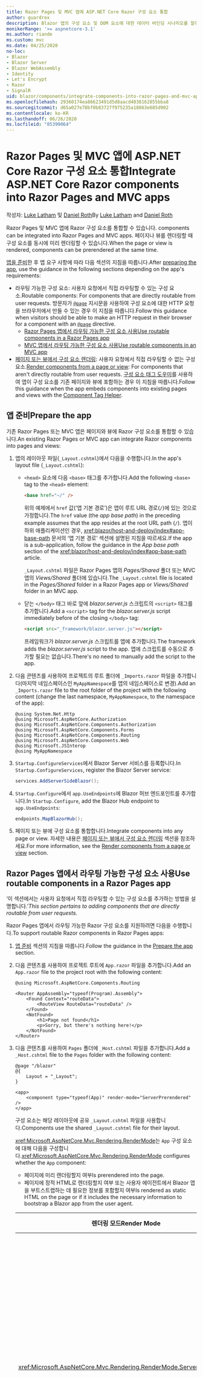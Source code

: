 ```yaml
---
title: Razor Pages 및 MVC 앱에 ASP.NET Core Razor 구성 요소 통합
author: guardrex
description: Blazor 앱의 구성 요소 및 DOM 요소에 대한 데이터 바인딩 시나리오를 알아봅니다.
monikerRange: '>= aspnetcore-3.1'
ms.author: riande
ms.custom: mvc
ms.date: 04/25/2020
no-loc:
- Blazor
- Blazor Server
- Blazor WebAssembly
- Identity
- Let's Encrypt
- Razor
- SignalR
uid: blazor/components/integrate-components-into-razor-pages-and-mvc-apps
ms.openlocfilehash: 29360174ea86623491d5d8aacd4038162855bba8
ms.sourcegitcommit: d65a027e78bf0b83727f975235a18863e685d902
ms.contentlocale: ko-KR
ms.lasthandoff: 06/26/2020
ms.locfileid: "85399064"
---
```

# <a name="integrate-aspnet-core-razor-components-into-razor-pages-and-mvc-apps"></a><span data-ttu-id="d4936-103">Razor Pages 및 MVC 앱에 ASP.NET Core Razor 구성 요소 통합</span><span class="sxs-lookup"><span data-stu-id="d4936-103">Integrate ASP.NET Core Razor components into Razor Pages and MVC apps</span></span>

<span data-ttu-id="d4936-104">작성자: [Luke Latham](https://github.com/guardrex) 및 [Daniel Roth](https://github.com/danroth27)</span><span class="sxs-lookup"><span data-stu-id="d4936-104">By [Luke Latham](https://github.com/guardrex) and [Daniel Roth](https://github.com/danroth27)</span></span>

Razor<span data-ttu-id="d4936-105"> Pages 및 MVC 앱에 Razor 구성 요소를 통합할 수 있습니다.</span><span class="sxs-lookup"><span data-stu-id="d4936-105"> components can be integrated into Razor Pages and MVC apps.</span></span> <span data-ttu-id="d4936-106">페이지나 뷰를 렌더링할 때 구성 요소를 동시에 미리 렌더링할 수 있습니다.</span><span class="sxs-lookup"><span data-stu-id="d4936-106">When the page or view is rendered, components can be prerendered at the same time.</span></span>

<span data-ttu-id="d4936-107">[앱을 준비](#prepare-the-app)한 후 앱 요구 사항에 따라 다음 섹션의 지침을 따릅니다.</span><span class="sxs-lookup"><span data-stu-id="d4936-107">After [preparing the app](#prepare-the-app), use the guidance in the following sections depending on the app's requirements:</span></span>

* <span data-ttu-id="d4936-108">라우팅 가능한 구성 요소: 사용자 요청에서 직접 라우팅할 수 있는 구성 요소.</span><span class="sxs-lookup"><span data-stu-id="d4936-108">Routable components: For components that are directly routable from user requests.</span></span> <span data-ttu-id="d4936-109">방문자가 [`@page`](xref:mvc/views/razor#page) 지시문을 사용하여 구성 요소에 대한 HTTP 요청을 브라우저에서 만들 수 있는 경우 이 지침을 따릅니다.</span><span class="sxs-lookup"><span data-stu-id="d4936-109">Follow this guidance when visitors should be able to make an HTTP request in their browser for a component with an [`@page`](xref:mvc/views/razor#page) directive.</span></span>
  * <span data-ttu-id="d4936-110">[Razor Pages 앱에서 라우팅 가능한 구성 요소 사용](#use-routable-components-in-a-razor-pages-app)</span><span class="sxs-lookup"><span data-stu-id="d4936-110">[Use routable components in a Razor Pages app](#use-routable-components-in-a-razor-pages-app)</span></span>
  * [<span data-ttu-id="d4936-111">MVC 앱에서 라우팅 가능한 구성 요소 사용</span><span class="sxs-lookup"><span data-stu-id="d4936-111">Use routable components in an MVC app</span></span>](#use-routable-components-in-an-mvc-app)
* <span data-ttu-id="d4936-112">[페이지 또는 뷰에서 구성 요소 렌더링](#render-components-from-a-page-or-view): 사용자 요청에서 직접 라우팅할 수 없는 구성 요소.</span><span class="sxs-lookup"><span data-stu-id="d4936-112">[Render components from a page or view](#render-components-from-a-page-or-view): For components that aren't directly routable from user requests.</span></span> <span data-ttu-id="d4936-113">[구성 요소 태그 도우미](xref:mvc/views/tag-helpers/builtin-th/component-tag-helper)를 사용하여 앱이 구성 요소를 기존 페이지와 뷰에 포함하는 경우 이 지침을 따릅니다.</span><span class="sxs-lookup"><span data-stu-id="d4936-113">Follow this guidance when the app embeds components into existing pages and views with the [Component Tag Helper](xref:mvc/views/tag-helpers/builtin-th/component-tag-helper).</span></span>

## <a name="prepare-the-app"></a><span data-ttu-id="d4936-114">앱 준비</span><span class="sxs-lookup"><span data-stu-id="d4936-114">Prepare the app</span></span>

<span data-ttu-id="d4936-115">기존 Razor Pages 또는 MVC 앱은 페이지와 뷰에 Razor 구성 요소를 통합할 수 있습니다.</span><span class="sxs-lookup"><span data-stu-id="d4936-115">An existing Razor Pages or MVC app can integrate Razor components into pages and views:</span></span>

1. <span data-ttu-id="d4936-116">앱의 레이아웃 파일(`_Layout.cshtml`)에서 다음을 수행합니다.</span><span class="sxs-lookup"><span data-stu-id="d4936-116">In the app's layout file (`_Layout.cshtml`):</span></span>

   * <span data-ttu-id="d4936-117">`<head>` 요소에 다음 `<base>` 태그를 추가합니다.</span><span class="sxs-lookup"><span data-stu-id="d4936-117">Add the following `<base>` tag to the `<head>` element:</span></span>

     ```html
     <base href="~/" />
     ```

     <span data-ttu-id="d4936-118">위의 예제에서 `href` 값(‘앱 기본 경로’)은 앱이 루트 URL 경로(`/`)에 있는 것으로 가정합니다.</span><span class="sxs-lookup"><span data-stu-id="d4936-118">The `href` value (the *app base path*) in the preceding example assumes that the app resides at the root URL path (`/`).</span></span> <span data-ttu-id="d4936-119">앱이 하위 애플리케이션인 경우, <xref:blazor/host-and-deploy/index#app-base-path> 문서의 ‘앱 기본 경로’ 섹션에 설명된 지침을 따르세요.</span><span class="sxs-lookup"><span data-stu-id="d4936-119">If the app is a sub-application, follow the guidance in the *App base path* section of the <xref:blazor/host-and-deploy/index#app-base-path> article.</span></span>

     <span data-ttu-id="d4936-120">`_Layout.cshtml` 파일은 Razor Pages 앱의 *Pages/Shared* 폴더 또는 MVC 앱의 *Views/Shared* 폴더에 있습니다.</span><span class="sxs-lookup"><span data-stu-id="d4936-120">The `_Layout.cshtml` file is located in the *Pages/Shared* folder in a Razor Pages app or *Views/Shared* folder in an MVC app.</span></span>

   * <span data-ttu-id="d4936-121">닫는 `</body>` 태그 바로 앞에 *blazor.server.js* 스크립트의 `<script>` 태그를 추가합니다.</span><span class="sxs-lookup"><span data-stu-id="d4936-121">Add a `<script>` tag for the *blazor.server.js* script immediately before of the closing `</body>` tag:</span></span>

     ```html
     <script src="_framework/blazor.server.js"></script>
     ```

     <span data-ttu-id="d4936-122">프레임워크가 *blazor.server.js* 스크립트를 앱에 추가합니다.</span><span class="sxs-lookup"><span data-stu-id="d4936-122">The framework adds the *blazor.server.js* script to the app.</span></span> <span data-ttu-id="d4936-123">앱에 스크립트를 수동으로 추가할 필요는 없습니다.</span><span class="sxs-lookup"><span data-stu-id="d4936-123">There's no need to manually add the script to the app.</span></span>

1. <span data-ttu-id="d4936-124">다음 콘텐츠를 사용하여 프로젝트의 루트 폴더에 `_Imports.razor` 파일을 추가합니다(마지막 네임스페이스인 `MyAppNamespace`를 앱의 네임스페이스로 변경).</span><span class="sxs-lookup"><span data-stu-id="d4936-124">Add an `_Imports.razor` file to the root folder of the project with the following content (change the last namespace, `MyAppNamespace`, to the namespace of the app):</span></span>

   ```razor
   @using System.Net.Http
   @using Microsoft.AspNetCore.Authorization
   @using Microsoft.AspNetCore.Components.Authorization
   @using Microsoft.AspNetCore.Components.Forms
   @using Microsoft.AspNetCore.Components.Routing
   @using Microsoft.AspNetCore.Components.Web
   @using Microsoft.JSInterop
   @using MyAppNamespace
   ```

1. <span data-ttu-id="d4936-125">`Startup.ConfigureServices`에서 Blazor Server 서비스를 등록합니다.</span><span class="sxs-lookup"><span data-stu-id="d4936-125">In `Startup.ConfigureServices`, register the Blazor Server service:</span></span>

   ```csharp
   services.AddServerSideBlazor();
   ```

1. <span data-ttu-id="d4936-126">`Startup.Configure`에서 `app.UseEndpoints`에 Blazor 허브 엔드포인트를 추가합니다.</span><span class="sxs-lookup"><span data-stu-id="d4936-126">In `Startup.Configure`, add the Blazor Hub endpoint to `app.UseEndpoints`:</span></span>

   ```csharp
   endpoints.MapBlazorHub();
   ```

1. <span data-ttu-id="d4936-127">페이지 또는 뷰에 구성 요소를 통합합니다.</span><span class="sxs-lookup"><span data-stu-id="d4936-127">Integrate components into any page or view.</span></span> <span data-ttu-id="d4936-128">자세한 내용은 [페이지 또는 뷰에서 구성 요소 렌더링](#render-components-from-a-page-or-view) 섹션을 참조하세요.</span><span class="sxs-lookup"><span data-stu-id="d4936-128">For more information, see the [Render components from a page or view](#render-components-from-a-page-or-view) section.</span></span>

## <a name="use-routable-components-in-a-razor-pages-app"></a><span data-ttu-id="d4936-129">Razor Pages 앱에서 라우팅 가능한 구성 요소 사용</span><span class="sxs-lookup"><span data-stu-id="d4936-129">Use routable components in a Razor Pages app</span></span>

<span data-ttu-id="d4936-130">‘이 섹션에서는 사용자 요청에서 직접 라우팅할 수 있는 구성 요소를 추가하는 방법을 설명합니다.’</span><span class="sxs-lookup"><span data-stu-id="d4936-130">*This section pertains to adding components that are directly routable from user requests.*</span></span>

<span data-ttu-id="d4936-131">Razor Pages 앱에서 라우팅 가능한 Razor 구성 요소를 지원하려면 다음을 수행합니다.</span><span class="sxs-lookup"><span data-stu-id="d4936-131">To support routable Razor components in Razor Pages apps:</span></span>

1. <span data-ttu-id="d4936-132">[앱 준비](#prepare-the-app) 섹션의 지침을 따릅니다.</span><span class="sxs-lookup"><span data-stu-id="d4936-132">Follow the guidance in the [Prepare the app](#prepare-the-app) section.</span></span>

1. <span data-ttu-id="d4936-133">다음 콘텐츠를 사용하여 프로젝트 루트에 `App.razor` 파일을 추가합니다.</span><span class="sxs-lookup"><span data-stu-id="d4936-133">Add an `App.razor` file to the project root with the following content:</span></span>

   ```razor
   @using Microsoft.AspNetCore.Components.Routing

   <Router AppAssembly="typeof(Program).Assembly">
       <Found Context="routeData">
           <RouteView RouteData="routeData" />
       </Found>
       <NotFound>
           <h1>Page not found</h1>
           <p>Sorry, but there's nothing here!</p>
       </NotFound>
   </Router>
   ```

1. <span data-ttu-id="d4936-134">다음 콘텐츠를 사용하여 `Pages` 폴더에 `_Host.cshtml` 파일을 추가합니다.</span><span class="sxs-lookup"><span data-stu-id="d4936-134">Add a `_Host.cshtml` file to the `Pages` folder with the following content:</span></span>

   ```cshtml
   @page "/blazor"
   @{
       Layout = "_Layout";
   }

   <app>
       <component type="typeof(App)" render-mode="ServerPrerendered" />
   </app>
   ```

   <span data-ttu-id="d4936-135">구성 요소는 해당 레이아웃에 공유 `_Layout.cshtml` 파일을 사용합니다.</span><span class="sxs-lookup"><span data-stu-id="d4936-135">Components use the shared `_Layout.cshtml` file for their layout.</span></span>

   <span data-ttu-id="d4936-136"><xref:Microsoft.AspNetCore.Mvc.Rendering.RenderMode>는 `App` 구성 요소에 대해 다음을 구성합니다.</span><span class="sxs-lookup"><span data-stu-id="d4936-136"><xref:Microsoft.AspNetCore.Mvc.Rendering.RenderMode> configures whether the `App` component:</span></span>

   * <span data-ttu-id="d4936-137">페이지에 미리 렌더링할지 여부</span><span class="sxs-lookup"><span data-stu-id="d4936-137">Is prerendered into the page.</span></span>
   * <span data-ttu-id="d4936-138">페이지에 정적 HTML로 렌더링할지 여부 또는 사용자 에이전트에서 Blazor 앱을 부트스트랩하는 데 필요한 정보를 포함할지 여부</span><span class="sxs-lookup"><span data-stu-id="d4936-138">Is rendered as static HTML on the page or if it includes the necessary information to bootstrap a Blazor app from the user agent.</span></span>

   | <span data-ttu-id="d4936-139">렌더링 모드</span><span class="sxs-lookup"><span data-stu-id="d4936-139">Render Mode</span></span> | <span data-ttu-id="d4936-140">설명</span><span class="sxs-lookup"><span data-stu-id="d4936-140">Description</span></span> |
   | ----------- | ----------- |
   | <xref:Microsoft.AspNetCore.Mvc.Rendering.RenderMode.ServerPrerendered> | <span data-ttu-id="d4936-141">`App` 구성 요소를 정적 HTML에 렌더링하고 Blazor Server 앱의 마커를 포함합니다.</span><span class="sxs-lookup"><span data-stu-id="d4936-141">Renders the `App` component into static HTML and includes a marker for a Blazor Server app.</span></span> <span data-ttu-id="d4936-142">사용자 에이전트를 시작할 때 이 표식은 Blazor 앱을 부트스트랩하는 데 사용됩니다.</span><span class="sxs-lookup"><span data-stu-id="d4936-142">When the user-agent starts, this marker is used to bootstrap a Blazor app.</span></span> |
   | <xref:Microsoft.AspNetCore.Mvc.Rendering.RenderMode.Server> | <span data-ttu-id="d4936-143">Blazor Server 앱의 마커를 렌더링합니다.</span><span class="sxs-lookup"><span data-stu-id="d4936-143">Renders a marker for a Blazor Server app.</span></span> <span data-ttu-id="d4936-144">`App` 구성 요소의 출력은 포함되지 않습니다.</span><span class="sxs-lookup"><span data-stu-id="d4936-144">Output from the `App` component isn't included.</span></span> <span data-ttu-id="d4936-145">사용자 에이전트를 시작할 때 이 표식은 Blazor 앱을 부트스트랩하는 데 사용됩니다.</span><span class="sxs-lookup"><span data-stu-id="d4936-145">When the user-agent starts, this marker is used to bootstrap a Blazor app.</span></span> |
   | <xref:Microsoft.AspNetCore.Mvc.Rendering.RenderMode.Static> | <span data-ttu-id="d4936-146">`App` 구성 요소를 정적 HTML에 렌더링합니다.</span><span class="sxs-lookup"><span data-stu-id="d4936-146">Renders the `App` component into static HTML.</span></span> |

   <span data-ttu-id="d4936-147">구성 요소 태그 도우미에 대한 자세한 내용은 <xref:mvc/views/tag-helpers/builtin-th/component-tag-helper>를 참조하세요.</span><span class="sxs-lookup"><span data-stu-id="d4936-147">For more information on the Component Tag Helper, see <xref:mvc/views/tag-helpers/builtin-th/component-tag-helper>.</span></span>

1. <span data-ttu-id="d4936-148">`Startup.Configure`의 엔드포인트 구성에 `_Host.cshtml` 페이지의 우선순위가 낮은 경로를 추가합니다.</span><span class="sxs-lookup"><span data-stu-id="d4936-148">Add a low-priority route for the `_Host.cshtml` page to endpoint configuration in `Startup.Configure`:</span></span>

   ```csharp
   app.UseEndpoints(endpoints =>
   {
       ...

       endpoints.MapFallbackToPage("/_Host");
   });
   ```

1. <span data-ttu-id="d4936-149">라우팅 가능한 구성 요소를 앱에 추가합니다.</span><span class="sxs-lookup"><span data-stu-id="d4936-149">Add routable components to the app.</span></span> <span data-ttu-id="d4936-150">예를 들어:</span><span class="sxs-lookup"><span data-stu-id="d4936-150">For example:</span></span>

   ```razor
   @page "/counter"

   <h1>Counter</h1>

   ...
   ```

<span data-ttu-id="d4936-151">네임스페이스에 대한 자세한 내용은 [구성 요소 네임스페이스](#component-namespaces) 섹션을 참조하세요.</span><span class="sxs-lookup"><span data-stu-id="d4936-151">For more information on namespaces, see the [Component namespaces](#component-namespaces) section.</span></span>

## <a name="use-routable-components-in-an-mvc-app"></a><span data-ttu-id="d4936-152">MVC 앱에서 라우팅 가능한 구성 요소 사용</span><span class="sxs-lookup"><span data-stu-id="d4936-152">Use routable components in an MVC app</span></span>

<span data-ttu-id="d4936-153">‘이 섹션에서는 사용자 요청에서 직접 라우팅할 수 있는 구성 요소를 추가하는 방법을 설명합니다.’</span><span class="sxs-lookup"><span data-stu-id="d4936-153">*This section pertains to adding components that are directly routable from user requests.*</span></span>

<span data-ttu-id="d4936-154">MVC 앱에서 라우팅 가능한 Razor 구성 요소를 지원하려면 다음을 수행합니다.</span><span class="sxs-lookup"><span data-stu-id="d4936-154">To support routable Razor components in MVC apps:</span></span>

1. <span data-ttu-id="d4936-155">[앱 준비](#prepare-the-app) 섹션의 지침을 따릅니다.</span><span class="sxs-lookup"><span data-stu-id="d4936-155">Follow the guidance in the [Prepare the app](#prepare-the-app) section.</span></span>

1. <span data-ttu-id="d4936-156">다음 콘텐츠를 사용하여 프로젝트 루트에 `App.razor` 파일을 추가합니다.</span><span class="sxs-lookup"><span data-stu-id="d4936-156">Add an `App.razor` file to the root of the project with the following content:</span></span>

   ```razor
   @using Microsoft.AspNetCore.Components.Routing

   <Router AppAssembly="typeof(Program).Assembly">
       <Found Context="routeData">
           <RouteView RouteData="routeData" />
       </Found>
       <NotFound>
           <h1>Page not found</h1>
           <p>Sorry, but there's nothing here!</p>
       </NotFound>
   </Router>
   ```

1. <span data-ttu-id="d4936-157">다음 콘텐츠를 사용하여 `Views/Home` 폴더에 `_Host.cshtml` 파일을 추가합니다.</span><span class="sxs-lookup"><span data-stu-id="d4936-157">Add a `_Host.cshtml` file to the `Views/Home` folder with the following content:</span></span>

   ```cshtml
   @{
       Layout = "_Layout";
   }

   <app>
       <component type="typeof(App)" render-mode="ServerPrerendered" />
   </app>
   ```

   <span data-ttu-id="d4936-158">구성 요소는 해당 레이아웃에 공유 `_Layout.cshtml` 파일을 사용합니다.</span><span class="sxs-lookup"><span data-stu-id="d4936-158">Components use the shared `_Layout.cshtml` file for their layout.</span></span>
   
   <span data-ttu-id="d4936-159"><xref:Microsoft.AspNetCore.Mvc.Rendering.RenderMode>는 `App` 구성 요소에 대해 다음을 구성합니다.</span><span class="sxs-lookup"><span data-stu-id="d4936-159"><xref:Microsoft.AspNetCore.Mvc.Rendering.RenderMode> configures whether the `App` component:</span></span>

   * <span data-ttu-id="d4936-160">페이지에 미리 렌더링할지 여부</span><span class="sxs-lookup"><span data-stu-id="d4936-160">Is prerendered into the page.</span></span>
   * <span data-ttu-id="d4936-161">페이지에 정적 HTML로 렌더링할지 여부 또는 사용자 에이전트에서 Blazor 앱을 부트스트랩하는 데 필요한 정보를 포함할지 여부</span><span class="sxs-lookup"><span data-stu-id="d4936-161">Is rendered as static HTML on the page or if it includes the necessary information to bootstrap a Blazor app from the user agent.</span></span>

   | <span data-ttu-id="d4936-162">렌더링 모드</span><span class="sxs-lookup"><span data-stu-id="d4936-162">Render Mode</span></span> | <span data-ttu-id="d4936-163">설명</span><span class="sxs-lookup"><span data-stu-id="d4936-163">Description</span></span> |
   | ----------- | ----------- |
   | <xref:Microsoft.AspNetCore.Mvc.Rendering.RenderMode.ServerPrerendered> | <span data-ttu-id="d4936-164">`App` 구성 요소를 정적 HTML에 렌더링하고 Blazor Server 앱의 마커를 포함합니다.</span><span class="sxs-lookup"><span data-stu-id="d4936-164">Renders the `App` component into static HTML and includes a marker for a Blazor Server app.</span></span> <span data-ttu-id="d4936-165">사용자 에이전트를 시작할 때 이 표식은 Blazor 앱을 부트스트랩하는 데 사용됩니다.</span><span class="sxs-lookup"><span data-stu-id="d4936-165">When the user-agent starts, this marker is used to bootstrap a Blazor app.</span></span> |
   | <xref:Microsoft.AspNetCore.Mvc.Rendering.RenderMode.Server> | <span data-ttu-id="d4936-166">Blazor Server 앱의 마커를 렌더링합니다.</span><span class="sxs-lookup"><span data-stu-id="d4936-166">Renders a marker for a Blazor Server app.</span></span> <span data-ttu-id="d4936-167">`App` 구성 요소의 출력은 포함되지 않습니다.</span><span class="sxs-lookup"><span data-stu-id="d4936-167">Output from the `App` component isn't included.</span></span> <span data-ttu-id="d4936-168">사용자 에이전트를 시작할 때 이 표식은 Blazor 앱을 부트스트랩하는 데 사용됩니다.</span><span class="sxs-lookup"><span data-stu-id="d4936-168">When the user-agent starts, this marker is used to bootstrap a Blazor app.</span></span> |
   | <xref:Microsoft.AspNetCore.Mvc.Rendering.RenderMode.Static> | <span data-ttu-id="d4936-169">`App` 구성 요소를 정적 HTML에 렌더링합니다.</span><span class="sxs-lookup"><span data-stu-id="d4936-169">Renders the `App` component into static HTML.</span></span> |

   <span data-ttu-id="d4936-170">구성 요소 태그 도우미에 대한 자세한 내용은 <xref:mvc/views/tag-helpers/builtin-th/component-tag-helper>를 참조하세요.</span><span class="sxs-lookup"><span data-stu-id="d4936-170">For more information on the Component Tag Helper, see <xref:mvc/views/tag-helpers/builtin-th/component-tag-helper>.</span></span>

1. <span data-ttu-id="d4936-171">홈 컨트롤러에 작업을 추가합니다.</span><span class="sxs-lookup"><span data-stu-id="d4936-171">Add an action to the Home controller:</span></span>

   ```csharp
   public IActionResult Blazor()
   {
      return View("_Host");
   }
   ```

1. <span data-ttu-id="d4936-172">`Startup.Configure`의 엔드포인트 구성에 `_Host.cshtml` 뷰를 반환하는 컨트롤러 작업의 우선순위가 낮은 경로를 추가합니다.</span><span class="sxs-lookup"><span data-stu-id="d4936-172">Add a low-priority route for the controller action that returns the `_Host.cshtml` view to the endpoint configuration in `Startup.Configure`:</span></span>

   ```csharp
   app.UseEndpoints(endpoints =>
   {
       ...

       endpoints.MapFallbackToController("Blazor", "Home");
   });
   ```

1. <span data-ttu-id="d4936-173">`Pages` 폴더를 만들고 라우팅 가능한 구성 요소를 앱에 추가합니다.</span><span class="sxs-lookup"><span data-stu-id="d4936-173">Create a `Pages` folder and add routable components to the app.</span></span> <span data-ttu-id="d4936-174">예를 들어:</span><span class="sxs-lookup"><span data-stu-id="d4936-174">For example:</span></span>

   ```razor
   @page "/counter"

   <h1>Counter</h1>

   ...
   ```

<span data-ttu-id="d4936-175">네임스페이스에 대한 자세한 내용은 [구성 요소 네임스페이스](#component-namespaces) 섹션을 참조하세요.</span><span class="sxs-lookup"><span data-stu-id="d4936-175">For more information on namespaces, see the [Component namespaces](#component-namespaces) section.</span></span>

## <a name="render-components-from-a-page-or-view"></a><span data-ttu-id="d4936-176">페이지 또는 뷰에서 구성 요소 렌더링</span><span class="sxs-lookup"><span data-stu-id="d4936-176">Render components from a page or view</span></span>

<span data-ttu-id="d4936-177">‘이 섹션에서는 사용자 요청에서 직접 구성 요소를 라우팅할 수 없는 페이지 또는 뷰에 구성 요소를 추가하는 방법을 설명합니다.’</span><span class="sxs-lookup"><span data-stu-id="d4936-177">*This section pertains to adding components to pages or views, where the components aren't directly routable from user requests.*</span></span>

<span data-ttu-id="d4936-178">페이지 또는 뷰에서 구성 요소를 렌더링하려면 [구성 요소 태그 도우미](xref:mvc/views/tag-helpers/builtin-th/component-tag-helper)를 사용합니다.</span><span class="sxs-lookup"><span data-stu-id="d4936-178">To render a component from a page or view, use the [Component Tag Helper](xref:mvc/views/tag-helpers/builtin-th/component-tag-helper).</span></span>

### <a name="render-stateful-interactive-components"></a><span data-ttu-id="d4936-179">상태 저장 대화형 구성 요소 렌더링</span><span class="sxs-lookup"><span data-stu-id="d4936-179">Render stateful interactive components</span></span>

<span data-ttu-id="d4936-180">Razor 페이지 또는 뷰에 상태 저장 대화형 구성 요소를 추가할 수 있습니다.</span><span class="sxs-lookup"><span data-stu-id="d4936-180">Stateful interactive components can be added to a Razor page or view.</span></span>

<span data-ttu-id="d4936-181">페이지 또는 뷰를 렌더링하는 경우와 관련해서 다음 사항을 확인합니다.</span><span class="sxs-lookup"><span data-stu-id="d4936-181">When the page or view renders:</span></span>

* <span data-ttu-id="d4936-182">구성 요소가 페이지 또는 뷰와 함께 미리 렌더링됩니다.</span><span class="sxs-lookup"><span data-stu-id="d4936-182">The component is prerendered with the page or view.</span></span>
* <span data-ttu-id="d4936-183">미리 렌더링하는 데 사용된 초기 구성 요소 상태가 손실됩니다.</span><span class="sxs-lookup"><span data-stu-id="d4936-183">The initial component state used for prerendering is lost.</span></span>
* <span data-ttu-id="d4936-184">SignalR 연결이 완료되면 새 구성 요소 상태가 생성됩니다.</span><span class="sxs-lookup"><span data-stu-id="d4936-184">New component state is created when the SignalR connection is established.</span></span>

<span data-ttu-id="d4936-185">다음 Razor 페이지는 `Counter` 구성 요소를 렌더링합니다.</span><span class="sxs-lookup"><span data-stu-id="d4936-185">The following Razor page renders a `Counter` component:</span></span>

```cshtml
<h1>My Razor Page</h1>

<component type="typeof(Counter)" render-mode="ServerPrerendered" 
    param-InitialValue="InitialValue" />

@functions {
    [BindProperty(SupportsGet=true)]
    public int InitialValue { get; set; }
}
```

<span data-ttu-id="d4936-186">자세한 내용은 <xref:mvc/views/tag-helpers/builtin-th/component-tag-helper>를 참조하세요.</span><span class="sxs-lookup"><span data-stu-id="d4936-186">For more information, see <xref:mvc/views/tag-helpers/builtin-th/component-tag-helper>.</span></span>

### <a name="render-noninteractive-components"></a><span data-ttu-id="d4936-187">비대화형 구성 요소 렌더링</span><span class="sxs-lookup"><span data-stu-id="d4936-187">Render noninteractive components</span></span>

<span data-ttu-id="d4936-188">다음 Razor 페이지에서 `Counter` 구성 요소는 폼을 통해 지정된 초기 값을 사용하여 정적으로 렌더링됩니다.</span><span class="sxs-lookup"><span data-stu-id="d4936-188">In the following Razor page, the `Counter` component is statically rendered with an initial value that's specified using a form.</span></span> <span data-ttu-id="d4936-189">구성 요소가 정적으로 렌더링되므로 구성 요소는 대화형이 아닙니다.</span><span class="sxs-lookup"><span data-stu-id="d4936-189">Since the component is statically rendered, the component isn't interactive:</span></span>

```cshtml
<h1>My Razor Page</h1>

<form>
    <input type="number" asp-for="InitialValue" />
    <button type="submit">Set initial value</button>
</form>

<component type="typeof(Counter)" render-mode="Static" 
    param-InitialValue="InitialValue" />

@functions {
    [BindProperty(SupportsGet=true)]
    public int InitialValue { get; set; }
}
```

<span data-ttu-id="d4936-190">자세한 내용은 <xref:mvc/views/tag-helpers/builtin-th/component-tag-helper>를 참조하세요.</span><span class="sxs-lookup"><span data-stu-id="d4936-190">For more information, see <xref:mvc/views/tag-helpers/builtin-th/component-tag-helper>.</span></span>

## <a name="component-namespaces"></a><span data-ttu-id="d4936-191">구성 요소 네임스페이스</span><span class="sxs-lookup"><span data-stu-id="d4936-191">Component namespaces</span></span>

<span data-ttu-id="d4936-192">사용자 지정 폴더를 사용하여 앱의 구성 요소를 저장하는 경우, 폴더를 나타내는 네임스페이스를 페이지/뷰 또는 `_ViewImports.cshtml` 파일에 추가합니다.</span><span class="sxs-lookup"><span data-stu-id="d4936-192">When using a custom folder to hold the app's components, add the namespace representing the folder to either the page/view or to the `_ViewImports.cshtml` file.</span></span> <span data-ttu-id="d4936-193">다음 예제에서는</span><span class="sxs-lookup"><span data-stu-id="d4936-193">In the following example:</span></span>

* <span data-ttu-id="d4936-194">`MyAppNamespace`를 앱의 네임스페이스로 변경합니다.</span><span class="sxs-lookup"><span data-stu-id="d4936-194">Change `MyAppNamespace` to the app's namespace.</span></span>
* <span data-ttu-id="d4936-195">구성 요소를 저장하는 데 *Components* 폴더를 사용하지 않은 경우, `Components`를 구성 요소가 있는 폴더로 변경합니다.</span><span class="sxs-lookup"><span data-stu-id="d4936-195">If a folder named *Components* isn't used to hold the components, change `Components` to the folder where the components reside.</span></span>

```cshtml
@using MyAppNamespace.Components
```

<span data-ttu-id="d4936-196">`_ViewImports.cshtml` 파일은 Razor Pages 앱의 `Pages` 폴더 또는 MVC 앱의 `Views` 폴더에 있습니다.</span><span class="sxs-lookup"><span data-stu-id="d4936-196">The `_ViewImports.cshtml` file is located in the `Pages` folder of a Razor Pages app or the `Views` folder of an MVC app.</span></span>

<span data-ttu-id="d4936-197">자세한 내용은 <xref:blazor/components/index#namespaces>를 참조하세요.</span><span class="sxs-lookup"><span data-stu-id="d4936-197">For more information, see <xref:blazor/components/index#namespaces>.</span></span>
